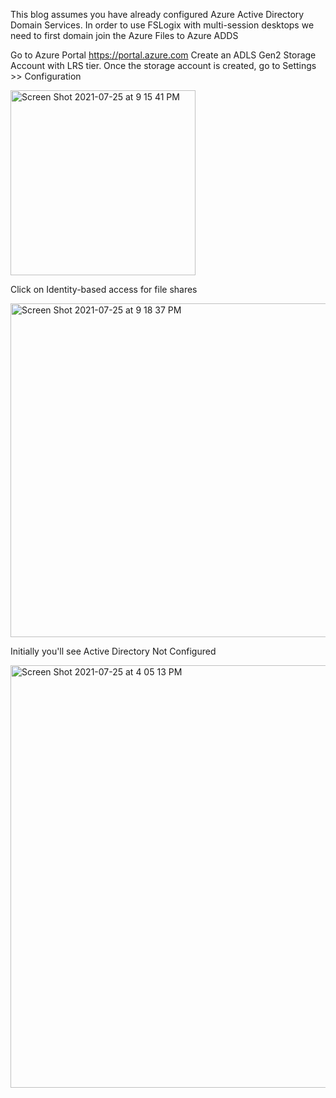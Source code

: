 This blog assumes you have already configured Azure Active Directory Domain Services. 
In order to use FSLogix with multi-session desktops we need to first domain join the Azure Files to Azure ADDS

Go to Azure Portal https://portal.azure.com
Create an ADLS Gen2 Storage Account with LRS tier.
Once the storage account is created, go to Settings >> Configuration

<img width="296" alt="Screen Shot 2021-07-25 at 9 15 41 PM" src="https://user-images.githubusercontent.com/15897803/126932405-08edafdb-65ca-4483-bb54-141035f27186.png">


Click on Identity-based access for file shares

<img width="534" alt="Screen Shot 2021-07-25 at 9 18 37 PM" src="https://user-images.githubusercontent.com/15897803/126932541-1abe5aa0-633f-40f3-bb5f-863dfd123d79.png">

Initially you'll see Active Directory Not Configured

<img width="676" alt="Screen Shot 2021-07-25 at 4 05 13 PM" src="https://user-images.githubusercontent.com/15897803/126932585-74a1dbb7-5b0a-42d5-96ce-b14773a1938d.png">


